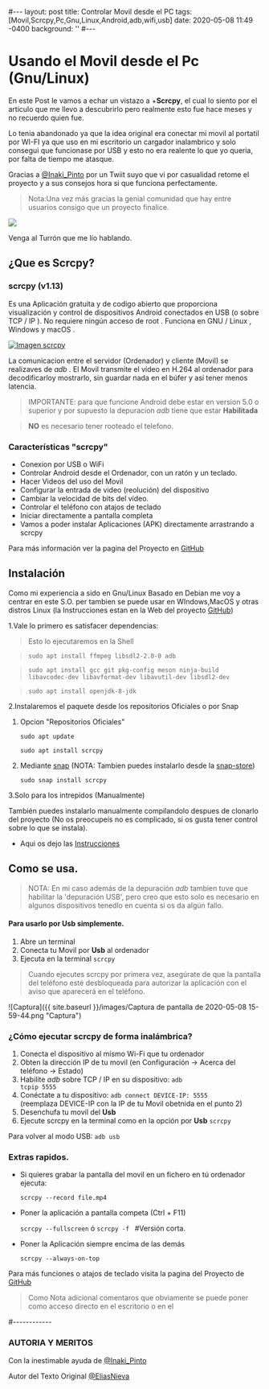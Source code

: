 #---
layout: post
title: Controlar Movil desde el PC
tags: [Movil,Scrcpy,Pc,Gnu,Linux,Android,adb,wifi,usb]
date: 2020-05-08 11:49 -0400
background: ''
#---

# Usando el Movil desde el Pc (Gnu/Linux)

En este Post le vamos a echar un vistazo a +**Scrcpy**, el cual lo siento por el articulo que me llevo a descubrirlo pero realmente esto fue hace meses y no recuerdo quien fue.

Lo tenia abandonado ya que la idea original era conectar mi movil al portatil por WI-FI ya que uso en mi escritorio un cargador inalambrico y solo consegui que funcionase por USB y esto no era realente lo que yo queria, por falta de tiempo me atasque.

Gracias a [@Inaki_Pinto](https://twitter.com/Inaki_Pinto) por un Twiit suyo que vi por casualidad retome el proyecto y a sus consejos hora si que funciona perfectamente.

>Nota:Una vez más gracias la genial comunidad que hay entre usuarios consigo que un proyecto finalice.

![](https://pbs.twimg.com/media/EXfEBJ6XYAACI9i?format=jpg&name=medium)

Venga al Turrón que me lío hablando.

## ¿Que es Scrcpy?

### scrcpy (v1.13)

Es una Aplicación gratuita y de codigo abierto que proporciona visualización y control de dispositivos Android conectados en USB (o sobre TCP / IP ). No requiere ningún acceso de root . Funciona en GNU / Linux , Windows y macOS .

[![Imagen scrcpy](https://raw.githubusercontent.com/Genymobile/scrcpy/master/assets/screenshot-debian-600.jpg "Imagen scrcpy")](https://raw.githubusercontent.com/Genymobile/scrcpy/master/assets/screenshot-debian-600.jpg "Imagen scrcpy")

La comunicacion entre el servidor (Ordenador) y cliente (Movil) se realizaves de _adb_ . El Movil transmite el vídeo en H.264 al ordenador para decodificarloy mostrarlo, sin guardar nada en el búfer y así tener menos latencia.

> IMPORTANTE: para que funcione Android debe estar en version 5.0 o superior y por supuesto la depuracion _adb_ tiene que estar **Habilitada**

> **NO** es necesario tener rooteado el telefono.

### Características "scrcpy"

- Conexion por USB o WiFi 
- Controlar Android desde el Ordenador, con un ratón y un teclado.
- Hacer Videos del uso del Movil
- Configurar la entrada de video (reolución) del dispositivo
- Cambiar la velocidad de bits del vídeo.
- Controlar el teléfono con atajos de teclado
- Iniciar directamente a pantalla completa
- Vamos a poder instalar Aplicaciones (APK) directamente arrastrando a scrcpy

Para más información ver la pagina del Proyecto en [GitHub](https://github.com/Genymobile/scrcpy)

## Instalación

Como mi experiencia a sido en Gnu/Linux Basado en Debian me voy a centrar en este S.O. per tambien se puede usar en WIndows,MacOS y otras distros Linux (la Instrucciones estan en la Web del proyecto [GitHub](https://github.com/Genymobile/scrcpy))

1.Vale lo primero es satisfacer dependencias:

>Esto lo ejecutaremos en la Shell

><code>sudo apt install ffmpeg libsdl2-2.0-0 adb</code>

><code>sudo apt install gcc git pkg-config meson ninja-build libavcodec-dev libavformat-dev libavutil-dev libsdl2-dev</code>

><code>sudo apt install openjdk-8-jdk</code>

2.Instalaremos el paquete desde los repositorios Oficiales o por Snap 

1. Opcion "Repositorios Oficiales"
	
	<code>sudo apt update</code>

	<code>sudo apt install scrcpy</code>

2. Mediante [snap](https://snapcraft.io/scrcpy)
		(NOTA: Tambien puedes instalarlo desde la [snap-store](https://snapcraft.io/docs/installing-snap-store-app))
	
	<code>sudo snap install scrcpy</code>

3.Solo para los intrepidos (Manualmente)
	
También puedes instalarlo manualmente compilandolo despues de clonarlo del proyecto  (No os preocupeís no es complicado, si os gusta tener control sobre lo que se instala).

- Aqui os dejo las [Instrucciones](https://github.com/Genymobile/scrcpy/blob/master/BUILD.md)


## Como se usa.

> NOTA: En mi caso además de la depuración _adb_ tambien tuve que habilitar la 'depuración USB', pero creo que esto solo es necesario en algunos dispositivos tenedlo en cuenta si os da algún fallo.

#### Para usarlo por **Usb** simplemente.

1. Abre un terminal
2. Conecta tu Movil por **Usb** al ordenador
3. Ejecuta en la terminal <code>scrcpy</code>

> Cuando ejecutes scrcpy por primera vez, asegúrate de que la pantalla del teléfono esté desbloqueada para autorizar la aplicación con el aviso que aparecerá en el teléfono.

![Captura]({{ site.baseurl }}/images/Captura de pantalla de 2020-05-08 15-59-44.png "Captura")

### ¿Cómo ejecutar scrcpy de forma inalámbrica?

1. Conecta el dispositivo al mismo Wi-Fi que tu ordenador
2. Obten la dirección IP de tu movil (en Configuración → Acerca del teléfono → Estado)
3. Habilite _adb_ sobre TCP / IP en su dispositivo: <code>adb tcpip 5555</code>
4. Conéctate a tu dispositivo: <code>adb connect DEVICE-IP: 5555 </code> (reemplaza DEVICE-IP con la IP de tu Movil obetnida en el punto 2)
5. Desenchufa tu movil del **Usb**
6. Ejecute scrcpy en la terminal como en la opción por **Usb** <code>scrcpy</code>

Para volver al modo USB: <code>adb usb</code>

### Extras rapidos.

- Si quieres grabar la pantalla del movil en un fichero en tú ordenador ejecuta:

	<code>scrcpy --record file.mp4</code>

- Poner la aplicación a pantalla competa (Ctrl + F11)

	<code>scrcpy --fullscreen</code>	ó	<code>scrcpy -f </code> #Versión corta.

- Poner la Aplicación siempre encima de las demás
	
	<code>scrcpy --always-on-top</code>

Para más funciones o atajos de teclado visita la pagina del Proyecto de [GitHub](https://github.com/Genymobile/scrcpy)


> Como Nota adicional comentaros que obviamente se puede poner como acceso directo en el escritorio o en el 

#------------

<!--more-->
### AUTORIA Y MERITOS
 
Con la inestimable ayuda de [@Inaki_Pinto](https://twitter.com/Inaki_Pinto)

Autor del Texto Original [@EliasNieva](https://mastodon.social/@eliasNieva)
